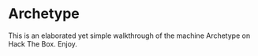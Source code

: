 # Archetype
This is an elaborated yet simple walkthrough of the machine Archetype on Hack The Box.
Enjoy.
